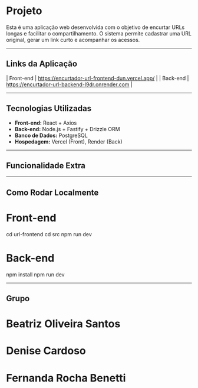 # Projeto

Esta é uma aplicação web desenvolvida com o objetivo de encurtar URLs longas e facilitar o compartilhamento. O sistema permite cadastrar uma URL original, gerar um link curto e acompanhar os acessos.

---

## Links da Aplicação

| Front-end | https://encurtador-url-frontend-dun.vercel.app/ |
| Back-end | https://encurtador-url-backend-l9dr.onrender.com |

---

## Tecnologias Utilizadas

- **Front-end:** React + Axios
- **Back-end:** Node.js + Fastify + Drizzle ORM
- **Banco de Dados:** PostgreSQL
- **Hospedagem:** Vercel (Front), Render (Back)

---

## Funcionalidade Extra

> 


---

## Como Rodar Localmente

# Front-end

cd url-frontend
cd src
npm run dev

# Back-end

npm install
npm run dev

---

## Grupo

# Beatriz Oliveira Santos
# Denise Cardoso
# Fernanda Rocha Benetti
